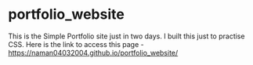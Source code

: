 # portfolio_website
This is the Simple Portfolio site just in two days. I built this just to practise CSS.
Here is the link to access this page - https://naman04032004.github.io/portfolio_website/
